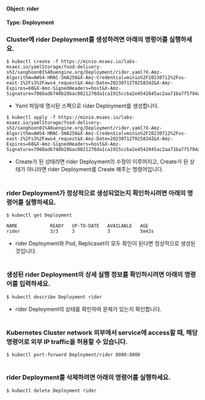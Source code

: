 
#### Object: rider
#### Type: Deployment

### Cluster에 rider Deployment를 생성하려면 아래의 명령어를 실행하세요.

```
$ kubectl create -f https://minio.msaez.io/labs-msaez.io/yamlStorage/food-delivery-sh2/sanghoon01%40uengine.org/Deployment/rider.yaml?X-Amz-Algorithm=AWS4-HMAC-SHA256&X-Amz-Credential=minio%2F20230712%2Fus-east-1%2Fs3%2Faws4_request&X-Amz-Date=20230712T025834Z&X-Amz-Expires=60&X-Amz-SignedHeaders=host&X-Amz-Signature=7068adb740b28bac0821278da1ca1915ccba2e4542045ac2aa71ba7f5794aeb4
```
- Yaml 파일에 명시된 스펙으로 rider Deployment를 생성합니다.

```
$ kubectl apply -f https://minio.msaez.io/labs-msaez.io/yamlStorage/food-delivery-sh2/sanghoon01%40uengine.org/Deployment/rider.yaml?X-Amz-Algorithm=AWS4-HMAC-SHA256&X-Amz-Credential=minio%2F20230712%2Fus-east-1%2Fs3%2Faws4_request&X-Amz-Date=20230712T025834Z&X-Amz-Expires=60&X-Amz-SignedHeaders=host&X-Amz-Signature=7068adb740b28bac0821278da1ca1915ccba2e4542045ac2aa71ba7f5794aeb4
```
- Create가 된 상태라면 rider Deployment의 수정이 이루어지고, Create가 된 상태가 아니라면 rider Deployment를 Create 해주는 명령어입니다.  
#

### rider Deployment가 정상적으로 생성되었는지 확인하시려면 아래의 명령어를 실행하세요.

```
$ kubectl get Deployment

NAME            READY   UP-TO-DATE   AVAILABLE   AGE
rider           3/3     3            3           5m43s

```
- rider Deployment와 Pod, Replicaset이 모두 확인이 된다면 정상적으로 생성된 것입니다.
#

### 생성된 rider Deployment의 상세 실행 정보를 확인하시려면 아래의 명령어를 입력하세요.

```
$ kubectl describe Deployment rider
```
- rider Deployment의 상태를 확인하여 문제가 있는지 확인합니다. 
#

### Kubernetes Cluster network 외부에서 service에 access할 때, 해당 명령어로 외부 IP traffic을 허용할 수 있습니다.

```
$ kubectl port-forward Deployment/rider 8080:8080
```
#

### rider Deployment를 삭제하려면 아래의 명령어를 실행하세요.

```
$ kubectl delete Deployment rider
```
#

